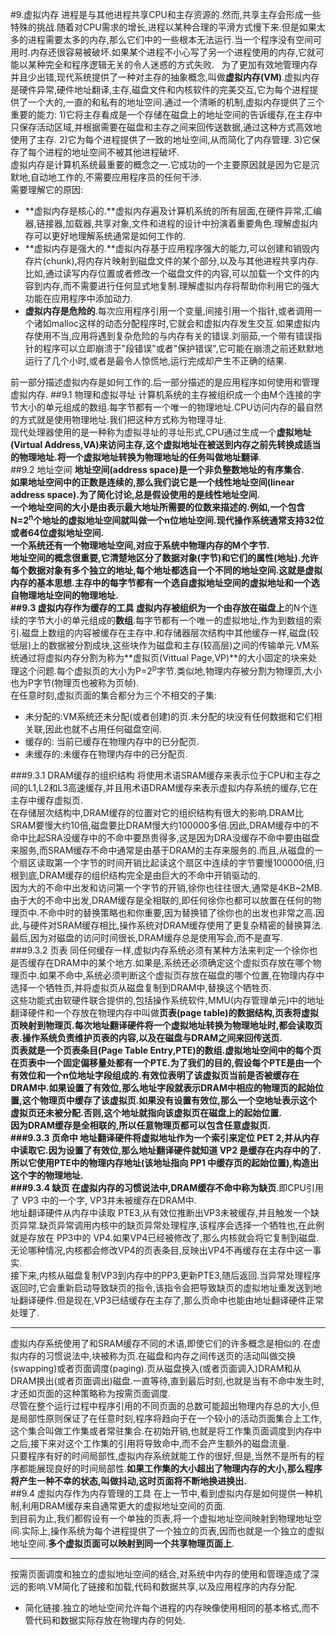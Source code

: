 #9.虚拟内存
 进程是与其他进程共享CPU和主存资源的.然而,共享主存会形成一些特殊的挑战.随着对CPU需求的增长,进程以某种合理的平滑方式慢下来.但是如果太多的进程需要太多的内存,那么它们中的一些根本无法运行.当一个程序没有空间可用时.内存还很容易被破坏.如果某个进程不小心写了另一个进程使用的内存,它就可能以某种完全和程序逻辑无关的令人迷惑的方式失败.  
 为了更加有效地管理内存并且少出错,现代系统提供了一种对主存的抽象概念,叫做**虚拟内存(VM)**.虚拟内存是硬件异常,硬件地址翻译,主存,磁盘文件和内核软件的完美交互,它为每个进程提供了一个大的,一直的和私有的地址空间.通过一个清晰的机制,虚拟内存提供了三个重要的能力: 1)它将主存看成是一个存储在磁盘上的地址空间的告诉缓存,在主存中只保存活动区域,并根据需要在磁盘和主存之间来回传送数据,通过这种方式高效地使用了主存. 2)它为每个进程提供了一致的地址空间,从而简化了内存管理. 3)它保存了每个进程的地址空间不被其他进程破坏.  
 虚拟内存是计算机系统最重要的概念之一.它成功的一个主要原因就是因为它是沉默地,自动地工作的,不需要应用程序员的任何干涉.  
 需要理解它的原因:  
 + **虚拟内存是核心的.**虚拟内存遍及计算机系统的所有层面,在硬件异常,汇编器,链接器,加载器,共享对象,文件和进程的设计中扮演着重要角色.理解虚拟内存可以更好地理解系统通常是如何工作的.  
 + **虚拟内存是强大的.**虚拟内存基于应用程序强大的能力,可以创建和销毁内存片(chunk),将内存片映射到磁盘文件的某个部分,以及与其他进程共享内存.比如,通过读写内存位置或者修改一个磁盘文件的内容,可以加载一个文件的内容到内存,而不需要进行任何显式地复制.理解虚拟内存将帮助你利用它的强大功能在应用程序中添加动力.  
 + **虚拟内存是危险的**.每次应用程序引用一个变量,间接引用一个指针,或者调用一个诸如malloc这样的动态分配程序时,它就会和虚拟内存发生交互.如果虚拟内存使用不当,应用将遇到复杂危险的与内存有关的错误.刘丽茹,一个带有错误指针的程序可以立即崩溃于"段错误"或者"保护错误",它可能在崩溃之前还默默地运行了几个小时,或者是最令人惊慌地,运行完成却产生不正确的结果.  
  
前一部分描述虚拟内存是如何工作的.后一部分描述的是应用程序如何使用和管理虚拟内存.
##9.1 物理和虚拟寻址
 计算机系统的主存被组织成一个由M个连接的字节大小的单元组成的数组.每字节都有一个唯一的物理地址.CPU访问内存的最自然的方式就是使用物理地址.我们把这种方式称为物理寻址.  
 现代处理器使用的是一种称为虚拟寻址的寻址形式,CPU通过生成一个**虚拟地址(Virtual Address,VA)**来访问主存,这个虚拟地址在被送到内存之前先转换成适当的物理地址.将一个虚拟地址转换为物理地址的任务叫做**地址翻译**.  
##9.2 地址空间
 **地址空间(address space)**是一个非负整数地址的有序集合.  
 如果地址空间中的正数是连续的,那么我们说它是一个线性地址空间(linear address space).为了简化讨论,总是假设使用的是线性地址空间.  
 一个地址空间的大小是由表示最大地址所需要的位数来描述的.例如,一个包含N=2<sup>n</sup>个地址的虚拟地址空间就叫做一个n位地址空间.现代操作系统通常支持32位或者64位虚拟地址空间.  
 一个系统还有一个物理地址空间,对应于系统中物理内存的M个字节.  
 地址空间的概念很重要,它清楚地区分了数据对象(字节)和它们的属性(地址).**允许每个数据对象有多个独立的地址,每个地址都选自一个不同的地址空间.这就是虚拟内存的基本思想**.主存中的每字节都有一个选自虚拟地址空间的虚拟地址和一个选自物理地址空间的物理地址.  
##9.3 虚拟内存作为缓存的工具
 **虚拟内存**被组织为一个由**存放在磁盘上**的N个连续的字节大小的单元组成的**数组**.每字节都有一个唯一的虚拟地址,作为到数组的索引.磁盘上数组的内容被缓存在主存中.和存储器层次结构中其他缓存一样,磁盘(较低层)上的数据被分割成块,这些块作为磁盘和主存(较高层)之间的传输单元.VM系统通过将虚拟内存分割为称为**虚拟页(Vittual Page,VP)**的大小固定的块来处理这个问题.每个虚拟页的大小为P=2<sup>p</sup>字节.类似地,物理内存被分割为物理页,大小也为P字节(物理页也被称为页帧).  
 在任意时刻,虚拟页面的集合都分为三个不相交的子集:  
 + 未分配的:VM系统还未分配(或者创建)的页.未分配的块没有任何数据和它们相关联,因此也就不占用任何磁盘空间.  
 + 缓存的: 当前已缓存在物理内存中的已分配页.  
 + 未缓存的:未缓存在物理内存中的已分配页.  
  
###9.3.1 DRAM缓存的组织结构
 将使用术语SRAM缓存来表示位于CPU和主存之间的L1,L2和L3高速缓存,并且用术语DRAM缓存来表示虚拟内存系统的缓存,它在主存中缓存虚拟页.  
 在存储层次结构中,DRAM缓存的位置对它的组织结构有很大的影响.DRAM比SRAM要慢大约10倍,磁盘要比DRAM慢大约100000多倍.因此,DRAM缓存中的不命中比起SRA没缓存中的不命中要昂贵得多,这是因为DRA没缓存不命中要由磁盘来服务,而SRAM缓存不命中通常是由基于DRAM的主存来服务的.而且,从磁盘的一个扇区读取第一个字节的时间开销比起读这个扇区中连续的字节要慢100000倍,归根到底,DRAM缓存的组织结构完全是由巨大的不命中开销驱动的.  
 因为大的不命中出发和访问第一个字节的开销,徐你也往往很大,通常是4KB~2MB.由于大的不命中出发,DRAM缓存是全相联的,即任何徐你也都可以放置在任何的物理页中.不命中时的替换策略也和你重要,因为替换错了徐你也的出发也非常之高.因此,与硬件对SRAM缓存相比,操作系统对DRAM缓存使用了更复杂精密的替换算法.最后,因为对磁盘的访问时间很长,DRAM缓存总是使用写会,而不是直写.  
###9.3.2 页表
 同任何缓存一样,虚拟内存系统必须有某种方法来判定一个徐你也是否缓存在DRAM中的某个地方.如果是,系统还必须确定这个虚拟页存放在哪个物理页中.如果不命中,系统必须判断这个虚拟页存放在磁盘的哪个位置,在物理内存中选择一个牺牲页,并将虚拟页从磁盘复制到DRAM中,替换这个牺牲页.  
 这些功能式由软硬件联合提供的,包括操作系统软件,MMU(内存管理单元)中的地址翻译硬件和一个存放在物理内存中叫做**页表(page table)**的数据结构,页表将虚拟页映射到物理页.每次地址翻译硬件将一个虚拟地址转换为物理地址时,都会读取页表.操作系统负责维护页表的内容,以及在磁盘与DRAM之间来回传送页.  
 页表就是一个**页表条目(Page Table Entry,PTE)**的数组.虚拟地址空间中的每个页在页表中一个固定偏移量处都有一个PTE.为了我们的目的,假设每个PTE是由一个有效位和一个n位地址字段组成的.有效位表明了该虚拟页当前是否被缓存在DRAM中.如果设置了有效位,那么地址字段就表示DRAM中相应的物理页的起始位置,这个物理页中缓存了该虚拟页.如果没有设置有效位,那么一个空地址表示这个虚拟页还未被分配.否则,这个地址就指向该虚拟页在磁盘上的起始位置.  
 因为DRAM缓存是全相联的,所以任意物理页都可以包含任意虚拟页.  
###9.3.3 页命中
 地址翻译硬件将虚拟地址作为一个索引来定位 PET 2,并从内存中读取它.因为设置了有效位,那么地址翻译硬件就知道 VP2 是缓存在内存中的了.所以它使用PTE中的物理内存地址(该地址指向 PP1 中缓存页的起始位置),构造出这个字的物理地址.  
###9.3.4 缺页
 在虚拟内存的习惯说法中,DRAM缓存不命中称为**缺页**.即CPU引用了 VP3 中的一个字, VP3并未被缓存在DRAM中.  
 地址翻译硬件从内存中读取 PTE3,从有效位推断出VP3未被缓存,并且触发一个缺页异常.缺页异常调用内核中的缺页异常处理程序,该程序会选择一个牺牲也,在此例就是存放在 PP3中的 VP4.如果VP4已经被修改了,那么内核就会将它复制到磁盘.无论哪种情况,内核都会修改VP4的页表条目,反映出VP4不再缓存在主存中这一事实.  
 接下来,内核从磁盘复制VP3到内存中的PP3,更新PTE3,随后返回.当异常处理程序返回时,它会重新启动导致缺页的指令,该指令会把导致缺页的虚拟地址重发送到地址翻译硬件.但是现在,VP3已结缓存在主存了,那么页命中也能由地址翻译硬件正常处理了.  
***
 虚拟内存系统使用了和SRAM缓存不同的术语,即使它们的许多概念是相似的.在虚拟内存的习惯说法中,块被称为页.在磁盘和内存之间传送页的活动叫做交换(swapping)或者页面调度(paging).页从磁盘换入(或者页面调入)DRAM和从DRAM换出(或者页面调出)磁盘.一直等待,直到最后时刻,也就是当有不命中发生时,才还如页面的这种策略称为按需页面调度.  
 尽管在整个运行过程中程序引用的不同页面的总数可能超出物理内存总的大小,但是局部性原则保证了在任意时刻,程序将趋向于在一个较小的活动页面集合上工作,这个集合叫做工作集或者常驻集合.在初始开销,也就是将工作集页面调度到内存中之后,接下来对这个工作集的引用将导致命中,而不会产生额外的磁盘流量.  
 只要程序有好的时间局部性,虚拟内存系统就能工作的很好,但是,当然不是所有的程序都能展现良好的时间局部性.**如果工作集的大小超出了物理内存的大小,那么程序将产生一种不幸的状态,叫做抖动,这时页面将不断地换进换出.**  
##9.4 虚拟内存作为内存管理的工具
 在上一节中,看到虚拟内存是如何提供一种机制,利用DRAM缓存来自通常更大的虚拟地址空间的页面.  
 到目前为止,我们都假设有一个单独的页表,将一个虚拟地址空间映射到物理地址空间.实际上,操作系统为每个进程提供了一个独立的页表,因而也就是一个独立的虚拟地址空间.**多个虚拟页面可以映射到同一个共享物理页面上**.  
***
 按需页面调度和独立的虚拟地址空间的结合,对系统中内存的使用和管理造成了深远的影响.VM简化了链接和加载,代码和数据共享,以及应用程序的内存分配.  
 + 简化链接.独立的地址空间允许每个进程的内存映像使用相同的基本格式,而不管代码和数据实际存放在物理内存的何处.  
 
